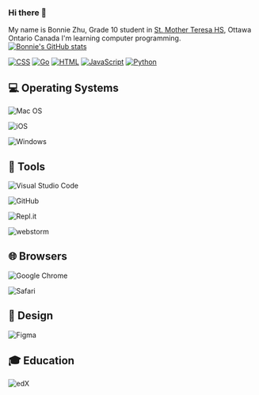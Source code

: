 ### Hi there 👋

My name is Bonnie Zhu, Grade 10 student in <a href="http://mths.ca">St. Mother Teresa HS</a>, Ottawa Ontario Canada
I'm learning computer programming.
[![Bonnie's GitHub stats](https://github-readme-stats.vercel.app/api?username=Bonnie-Zhu)](https://github.com/Bonnie-Zhu/github-readme-stats)
<p>
  <a href="https://github.com/search?q=user%3ABonnie-Zhu+language%3Acss"><img alt="CSS" src="https://img.shields.io/badge/CSS-1572B6.svg?logo=css3&logoColor=white"></a>
  <a href="https://github.com/search?q=user%3ABonnie-Zhu+language%3Ago"><img alt="Go" src="https://img.shields.io/badge/go-%2300ADD8?logo=go&logoColor=white"></a>
  <a href="https://github.com/search?q=user%3ABonnie-Zhu+language%3Ahtml"><img alt="HTML" src="https://img.shields.io/badge/HTML-E34F26.svg?logo=html5&logoColor=white"></a>
  <a href="https://github.com/search?q=user%3ABonnie-Zhu+language%3Ajavascript"><img alt="JavaScript" src="https://img.shields.io/badge/JavaScript-F7DF1E.svg?logo=javascript&logoColor=black"></a>
  <a href="https://github.com/search?q=user%3ABonnie-Zhu+language%3Apython"><img alt="Python" src="https://img.shields.io/badge/Python-14354C.svg?logo=python&logoColor=white"></a>
  <p>

  <h2>💻 Operating Systems</h2>
<p>
  <img src="https://img.shields.io/badge/mac%20os-000000?logo=macos&logoColor=white" alt="Mac OS">
  
  ![iOS](https://img.shields.io/badge/iOS-000000?style=for-the-badge&logo=ios&logoColor=white)

  ![Windows](https://img.shields.io/badge/Windows-0078D6?style=for-the-badge&logo=windows&logoColor=white)
  
  ## 🔧 Tools

  ![Visual Studio Code](https://img.shields.io/badge/Visual%20Studio%20Code-0078d7.svg?style=for-the-badge&logo=visual-studio-code&logoColor=white)

  ![GitHub](https://img.shields.io/badge/github-%23121011.svg?style=for-the-badge&logo=github&logoColor=white)

  ![Repl.it](https://img.shields.io/badge/Repl.it-%230D101E.svg?style=for-the-badge&logo=replit&logoColor=white)

  ![webstorm](https://img.shields.io/badge/github-%23121011.svg?style=for-the-badge&logo=github&logoColor=white)

  ## 🌐 Browsers

  ![Google Chrome](https://img.shields.io/badge/Google%20Chrome-4285F4?style=for-the-badge&logo=GoogleChrome&logoColor=white)

  ![Safari](https://img.shields.io/badge/Safari-000000?style=for-the-badge&logo=Safari&logoColor=white)

 ## 🎨 Design

 ![Figma](https://img.shields.io/badge/figma-%23F24E1E.svg?style=for-the-badge&logo=figma&logoColor=white)
  
## 🎓 Education

![edX](https://img.shields.io/badge/edX-%2302262B.svg?style=for-the-badge&logo=edX&logoColor=white)
